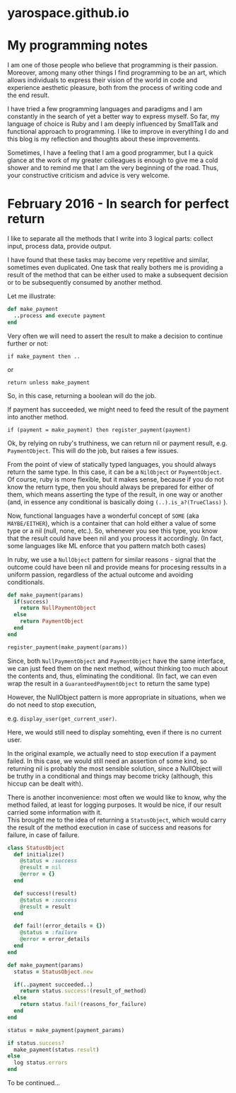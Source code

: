 # yarospace.github.io

My programming notes
==

I am one of those people who believe that programming is their passion.  Moreover, among many other things I find programming to be an art, which allows individuals to express their vision of the world in code and experience aesthetic pleasure, both from the process of writing code and the end result.

I have tried a few programming languages and paradigms and I am constantly in the search of yet a better way to express myself.  So far, my language of choice is Ruby and I am deeply influenced by SmallTalk and functional approach to programming.   I like to improve in everything I do and this blog is my reflection and thoughts about these improvements.

Sometimes, I have a feeling that I am a good programmer, but I a quick glance at the work of my greater colleagues is  enough to give me a cold shower and to remind me that I am the very beginning of the road.  Thus, your constructive criticism and advice is very welcome.

February 2016 - In search for perfect return
===

I like to separate all the methods that I write into 3 logical parts: collect input, process data, provide output.

I have found that these tasks may become very repetitive and similar, sometimes even duplicated.  One task that really bothers me is providing a result of the method that can be either used to make a subsequent decision or to be subsequently consumed by another method.  

Let me illustrate:

```ruby
def make_payment
  ..process and execute payment
end
```

Very often we will need to assert the result to make a decision to continue further or not:

`if make_payment then ..`

or

`return unless make_payment`

So, in this case, returning a boolean will do the job.

If payment has succeeded, we might need to feed the result of the payment into another method.

`if (payment = make_payment) then register_payment(payment)`

Ok, by relying on ruby's truthiness, we can return nil or payment result, e.g. `PaymentObject`.
This will do  the job, but raises a few issues.

From the point of view of statically typed languages, you should always return the same type. In this case, it can be a `NilObject` or `PaymentObject`.  Of course, ruby is more flexible, but it makes sense, because if you do not know the return type, then you should always be prepared for either of them, which means asserting the type of the result, in one way or another (and, in essence any conditional is basically doing `(..).is_a?(TrueClass)` ).  

Now, functional languages have a wonderful concept of `SOME` (aka `MAYBE/EITHER`), which is a container that can hold either a value of some type or a nil (null, none, etc.).   So, whenever you see this type, you know that the result could have been nil and you process it accordingly. (In fact, some languages like ML enforce that you pattern match both cases)  

In ruby, we use a `NullObject` pattern for similar reasons - signal that the outcome could have been nil and provide means for procesing ressults in a uniform passion, regardless of the actual outcome and avoiding conditionals.

```ruby
def make_payment(params)
  if(success)
    return NullPaymentObject
  else
    return PaymentObject
  end
end

register_payment(make_payment(params))
```

Since, both `NullPaymentObject` and `PaymentObject` have the same interface, we can just feed them on the next method, without thinking too much about the contents and, thus, eliminating the conditional.  (In fact, we can even wrap the result in a `GuaranteedPaymentObject` to return the same type)

However, the NullObject pattern is more appropriate in situations, when we do not need to stop execution, 

e.g. `display_user(get_current_user)`.  

Here, we would still need to display somehting, even if there is no current user.  

In the original example, we actually need to stop execution if a payment failed.  In this case, we would still need an assertion of some kind, so returning nil is probably the most sensible solution, since a NullObject will be truthy in a conditional and things may become tricky (although, this hiccup can be dealt with).

There is another inconvenience: most often we would like to know, why the method failed, at least for logging purposes.  It would be nice, if our result carried some information with it.  
This brought me to the idea of returning a `StatusObject`, which would carry the result of the method execution in case of success and reasons for failure, in case of failure.

```ruby
class StatusObject
  def initialize()
    @status = :success
    @result = nil
    @error = {}
  end

  def success!(result)
    @status = :success
    @result = result
  end

  def fail!(error_details = {})
    @status = :failure
    @error = error_details
  end
end

def make_payment(params)
  status = StatusObject.new

  if(..payment succeeded..)
    return status.success!(result_of_method)
  else
    return status.fail!(reasons_for_failure)
  end
end

status = make_payment(payment_params)

if status.success? 
  make_payment(status.result)
else
  log status.errors
end
```

To be continued...
